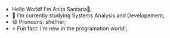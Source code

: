 - Hello World! I'm Anita Santana👋;
- 🌱 I’m currently studying Systems Analysis and Developement;
- 😄 Pronouns: she/her;
- ⚡ Fun fact: I'm new in the programation world!;

<!---
anitaspossar/anitaspossar is a ✨ special ✨ repository because its `README.md` (this file) appears on your GitHub profile.
You can click the Preview link to take a look at your changes.
--->
